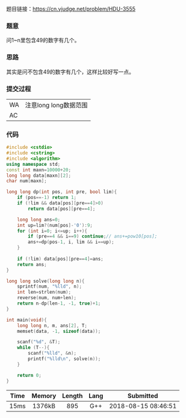 题目链接：<https://cn.vjudge.net/problem/HDU-3555>

### 题意
问1~n里包含49的数字有几个。

### 思路
其实是问不包含49的数字有几个，这样比较好写一点。

### 提交过程
|||
:-|:-
WA|注意long long数据范围
AC|

### 代码
```cpp
#include <cstdio>
#include <cstring>
#include <algorithm>
using namespace std;
const int maxn=10000+20;
long long data[maxn][2];
char num[maxn];

long long dp(int pos, int pre, bool lim){
    if (pos==-1) return 1;
    if (!lim && data[pos][pre==4]>0)
        return data[pos][pre==4];

    long long ans=0;
    int up=lim?(num[pos]-'0'):9;
    for (int i=0; i<=up; i++){
        if (pre==4 && i==9) continue;// ans+=pow10[pos];
        ans+=dp(pos-1, i, lim && i==up);
    }
    
    if (!lim) data[pos][pre==4]=ans;
    return ans;
}

long long solve(long long n){
    sprintf(num, "%lld", n);
    int len=strlen(num);
    reverse(num, num+len);
    return n-dp(len-1, -1, true)+1;
}

int main(void){
    long long n, m, ans[2], T;
    memset(data, -1, sizeof(data));

    scanf("%d", &T);
    while (T--){
        scanf("%lld", &n);
        printf("%lld\n", solve(n));
    }

    return 0;
}

```

Time|Memory|Length|Lang|Submitted
:-:|:-:|:-:|:-:|:-:
15ms|1376kB|895|G++|2018-08-15 08:46:51